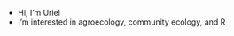 - Hi, I’m Uriel
- I’m interested in agroecology, community ecology, and R

<!---
UrielMenalled/UrielMenalled is a ✨ special ✨ repository because its `README.md` (this file) appears on your GitHub profile.
You can click the Preview link to take a look at your changes.
--->
